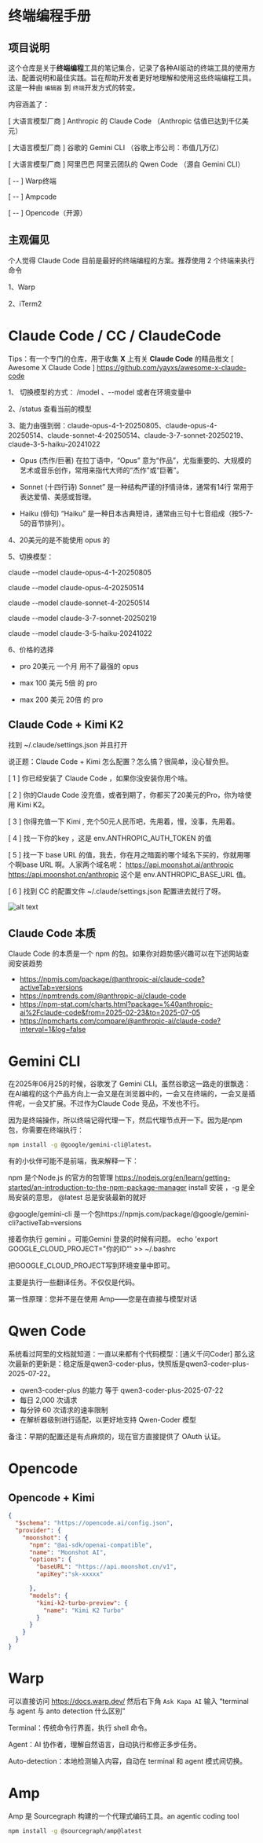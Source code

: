 # 终端编程手册

## 项目说明

这个仓库是关于**终端编程**工具的笔记集合，记录了各种AI驱动的终端工具的使用方法、配置说明和最佳实践。旨在帮助开发者更好地理解和使用这些终端编程工具。这是一种由 `编辑器` 到 `终端`开发方式的转变。

内容涵盖了：

[ 大语言模型厂商 ] Anthropic 的 Claude Code （Anthropic 估值已达到千亿美元）

[ 大语言模型厂商 ] 谷歌的 Gemini CLI （谷歌上市公司：市值几万亿）

[ 大语言模型厂商 ] 阿里巴巴 阿里云团队的 Qwen Code （源自 Gemini CLI）

[ -- ] Warp终端

[ -- ] Ampcode

[ -- ] Opencode（开源）

## 主观偏见

个人觉得 Claude Code 目前是最好的终端编程的方案。推荐使用 2 个终端来执行命令

1、Warp

2、iTerm2

# Claude Code / CC / ClaudeCode

Tips：有一个专门的仓库，用于收集 **X** 上有关 **Claude Code** 的精品推文 [ Awesome X Claude Code ] https://github.com/yayxs/awesome-x-claude-code

1、 切换模型的方式： /model 、--model 或者在环境变量中

2、/status 查看当前的模型

3、能力由强到弱：claude-opus-4-1-20250805、claude-opus-4-20250514、claude-sonnet-4-20250514、claude-3-7-sonnet-20250219、claude-3-5-haiku-20241022

- Opus (杰作/巨著)  在拉丁语中，“Opus” 意为“作品”，尤指重要的、大规模的艺术或音乐创作，常用来指代大师的“杰作”或“巨著”。

- Sonnet (十四行诗) Sonnet” 是一种结构严谨的抒情诗体，通常有14行 常用于表达爱情、美感或哲理。

- Haiku (俳句) “Haiku” 是一种日本古典短诗，通常由三句十七音组成（按5-7-5的音节排列）。

4、20美元的是不能使用 opus 的

5、切换模型：

claude --model claude-opus-4-1-20250805

claude --model claude-opus-4-20250514

claude --model claude-sonnet-4-20250514

claude --model claude-3-7-sonnet-20250219

claude --model claude-3-5-haiku-20241022

6、价格的选择

- pro 20美元 一个月 用不了最强的 opus

- max 100 美元 5倍 的 pro

- max 200 美元 20倍 的 pro

## Claude Code + Kimi K2

找到 ~/.claude/settings.json 并且打开

说正题：Claude Code + Kimi 怎么配置？怎么搞？很简单，没心智负担。

[ 1 ] 你已经安装了 Claude Code ，如果你没安装你用个啥。

[ 2 ] 你的Claude Code 没充值，或者到期了，你都买了20美元的Pro，你为啥使用 Kimi K2。

[ 3 ] 你得充值一下 Kimi , 充个50元人民币吧，先用着，慢，没事，先用着。

[ 4 ] 找一下你的key ，这是 env.ANTHROPIC_AUTH_TOKEN 的值

[ 5 ] 找一下 base URL 的值，我去，你在月之暗面的哪个域名下买的，你就用哪个啊base URL 啊。人家两个域名呢：
https://api.moonshot.ai/anthropic
https://api.moonshot.cn/anthropic
这个是 env.ANTHROPIC_BASE_URL 值。

[ 6 ] 找到 CC 的配置文件 ~/.claude/settings.json
配置进去就行了呀。

![alt text](image.png)

## Claude Code 本质

Claude Code 的本质是一个 npm 的包。如果你对趋势感兴趣可以在下述网站查阅安装趋势

- https://npmjs.com/package/@anthropic-ai/claude-code?activeTab=versions
- https://npmtrends.com/@anthropic-ai/claude-code
- https://npm-stat.com/charts.html?package=%40anthropic-ai%2Fclaude-code&from=2025-02-23&to=2025-07-05
- https://npmcharts.com/compare/@anthropic-ai/claude-code?interval=1&log=false

# Gemini CLI

在2025年06月25的时候，谷歌发了 Gemini CLI。虽然谷歌这一路走的很飘逸：在AI编程的这个产品方向上一会又是在浏览器中的，一会又在终端的，一会又是插件呢，一会又扩展。不过作为Claude Code 竞品，不发也不行。

因为是终端操作，所以终端记得代理一下，然后代理节点开一下。因为是npm 包，你需要在终端执行：

```sh
npm install -g @google/gemini-cli@latest。
```

有的小伙伴可能不是前端，我来解释一下：

npm 是个Node.js 的官方的包管理 https://nodejs.org/en/learn/getting-started/an-introduction-to-the-npm-package-manager
install 安装 ，-g 是全局安装的意思， @latest 总是安装最新的就好

@google/gemini-cli 是一个包https://npmjs.com/package/@google/gemini-cli?activeTab=versions

接着你执行 gemini 。可能Gemini 登录的时候有问题。
echo 'export GOOGLE_CLOUD_PROJECT="你的ID"' >> ~/.bashrc

把GOOGLE_CLOUD_PROJECT写到环境变量中即可。

主要是执行一些翻译任务。不仅仅是代码。


第一性原理：您并不是在使用 Amp——您是在直接与模型对话

# Qwen Code

系统看过阿里的文档就知道：一直以来都有个代码模型：[通义千问Coder]
那么这次最新的更新是：稳定版是qwen3-coder-plus，快照版是qwen3-coder-plus-2025-07-22。

- qwen3-coder-plus 的能力 等于 qwen3-coder-plus-2025-07-22
- 每日 2,000 次请求
- 每分钟 60 次请求的速率限制
- 在解析器级别进行适配，以更好地支持 Qwen-Coder 模型

备注：早期的配置还是有点麻烦的，现在官方直接提供了 OAuth 认证。

# Opencode

## Opencode + Kimi

```json
{
  "$schema": "https://opencode.ai/config.json",
  "provider": {
    "moonshot": {
      "npm": "@ai-sdk/openai-compatible",
      "name": "Moonshot AI",
      "options": {
        "baseURL": "https://api.moonshot.cn/v1",
        "apiKey":"sk-xxxxx"

      },
      "models": {
        "kimi-k2-turbo-preview": {
          "name": "Kimi K2 Turbo"
        }
      }
    }
  }
}
```

# Warp

可以直接访问 https://docs.warp.dev/ 然后右下角 `Ask Kapa AI` 输入 “terminal 与 agent 与 anto detection  什么区别”

Terminal：传统命令行界面，执行 shell 命令。

Agent：AI 协作者，理解自然语言，自动执行和修正多步任务。

Auto-detection：本地检测输入内容，自动在 terminal 和 agent 模式间切换。

# Amp

Amp 是 Sourcegraph 构建的一个代理式编码工具。an agentic coding tool

```sh
npm install -g @sourcegraph/amp@latest
```
